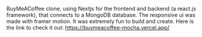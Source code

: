 BuyMeACoffee clone, using Nextjs for the frontend and backend (a react.js framework), that connects to a MongoDB database.
The responsive ui was made with framer motion. 
It was extremely fun to build and create.
Here is the link to check it out: https://buymeacoffee-mocha.vercel.app/
